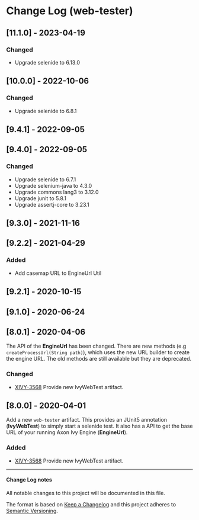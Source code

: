 # Change Log (web-tester)

## [11.1.0] - 2023-04-19

### Changed

- Upgrade selenide to 6.13.0

## [10.0.0] - 2022-10-06

### Changed

- Upgrade selenide to 6.8.1

## [9.4.1] - 2022-09-05

## [9.4.0] - 2022-09-05

### Changed

- Upgrade selenide to 6.7.1
- Upgrade selenium-java to 4.3.0
- Upgrade commons lang3 to 3.12.0
- Upgrade junit to 5.8.1
- Upgrade assertj-core to 3.23.1

## [9.3.0] - 2021-11-16

## [9.2.2] - 2021-04-29

### Added

- Add casemap URL to EngineUrl Util

## [9.2.1] - 2020-10-15

## [9.1.0] - 2020-06-24

## [8.0.1] - 2020-04-06

The API of the **EngineUrl** has been changed. There are new methods (e.g
`createProcessUrl(String path)`), which uses the new URL builder to create the
engine URL. The old methods are still available but they are deprecated.

### Changed

- [XIVY-3568](https://jira.axonivy.com/jira/browse/XIVY-3568)
  Provide new IvyWebTest artifact.

## [8.0.0] - 2020-04-01

Add a new `web-tester` artifact. This provides an JUnit5 annotation
(**IvyWebTest**) to simply start a selenide test. It also has a API to get the
base URL of your running Axon Ivy Engine (**EngineUrl**).

### Added

- [XIVY-3568](https://jira.axonivy.com/jira/browse/XIVY-3568)
  Provide new IvyWebTest artifact.

---

#### Change Log notes

All notable changes to this project will be documented in this file.
 
The format is based on [Keep a Changelog](http://keepachangelog.com/)
and this project adheres to [Semantic Versioning](http://semver.org/).

